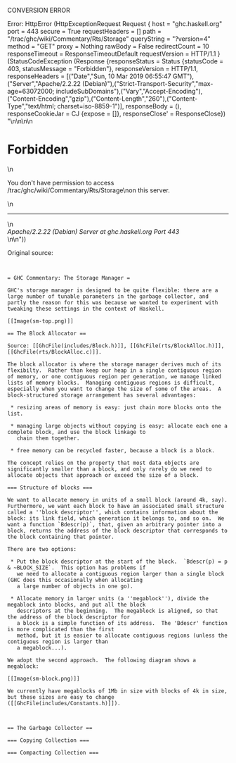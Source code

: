 CONVERSION ERROR

Error: HttpError (HttpExceptionRequest Request {
  host                 = "ghc.haskell.org"
  port                 = 443
  secure               = True
  requestHeaders       = []
  path                 = "/trac/ghc/wiki/Commentary/Rts/Storage"
  queryString          = "?version=4"
  method               = "GET"
  proxy                = Nothing
  rawBody              = False
  redirectCount        = 10
  responseTimeout      = ResponseTimeoutDefault
  requestVersion       = HTTP/1.1
}
 (StatusCodeException (Response {responseStatus = Status {statusCode = 403, statusMessage = "Forbidden"}, responseVersion = HTTP/1.1, responseHeaders = [("Date","Sun, 10 Mar 2019 06:55:47 GMT"),("Server","Apache/2.2.22 (Debian)"),("Strict-Transport-Security","max-age=63072000; includeSubDomains"),("Vary","Accept-Encoding"),("Content-Encoding","gzip"),("Content-Length","260"),("Content-Type","text/html; charset=iso-8859-1")], responseBody = (), responseCookieJar = CJ {expose = []}, responseClose' = ResponseClose}) "<!DOCTYPE HTML PUBLIC \"-//IETF//DTD HTML 2.0//EN\">\n<html><head>\n<title>403 Forbidden</title>\n</head><body>\n<h1>Forbidden</h1>\n<p>You don't have permission to access /trac/ghc/wiki/Commentary/Rts/Storage\non this server.</p>\n<hr>\n<address>Apache/2.2.22 (Debian) Server at ghc.haskell.org Port 443</address>\n</body></html>\n"))

Original source:

```trac


= GHC Commentary: The Storage Manager =

GHC's storage manager is designed to be quite flexible: there are a large number of tunable parameters in the garbage collector, and partly the reason for this was because we wanted to experiment with tweaking these settings in the context of Haskell.

[[Image(sm-top.png)]]

== The Block Allocator ==

Source: [[GhcFile(includes/Block.h)]], [[GhcFile(rts/BlockAlloc.h)]], [[GhcFile(rts/BlockAlloc.c)]].

The block allocator is where the storage manager derives much of its flexibilty.  Rather than keep our heap in a single contiguous region of memory, or one contiguous region per generation, we manage linked lists of memory blocks.  Managing contiguous regions is difficult, especially when you want to change the size of some of the areas.  A block-structured storage arrangement has several advantages:

 * resizing areas of memory is easy: just chain more blocks onto the list.

 * managing large objects without copying is easy: allocate each one a complete block, and use the block linkage to
   chain them together.

 * free memory can be recycled faster, because a block is a block.

The concept relies on the property that most data objects are significantly smaller than a block, and only rarely do we need to allocate objects that approach or exceed the size of a block.

=== Structure of blocks ===

We want to allocate memory in units of a small block (around 4k, say).  Furthermore, we want each block to have an associated small structure called a ''block descriptor'', which contains information about the block: its link field, which generation it belongs to, and so on.  We want a function `Bdescr(p)`, that, given an arbitrary pointer into a block, returns the address of the block descriptor that corresponds to the block containing that pointer.

There are two options:

 * Put the block descriptor at the start of the block.  `Bdescr(p) = p & ~BLOCK_SIZE`.  This option has problems if
   we need to allocate a contiguous region larger than a single block (GHC does this occasionally when allocating
   a large number of objects in one go).

 * Allocate memory in larger units (a ''megablock''), divide the megablock into blocks, and put all the block
   descriptors at the beginning.  The megablock is aligned, so that the address of the block descriptor for
   a block is a simple function of its address.  The 'Bdescr' function is more complicated than the first
   method, but it is easier to allocate contiguous regions (unless the contiguous region is larger than
   a megablock...).

We adopt the second approach.  The following diagram shows a megablock:

[[Image(sm-block.png)]]

We currently have megablocks of 1Mb in size with blocks of 4k in size, but these sizes are easy to change ([[GhcFile(includes/Constants.h)]]).



== The Garbage Collector ==

=== Copying Collection ===

=== Compacting Collection ===
```
